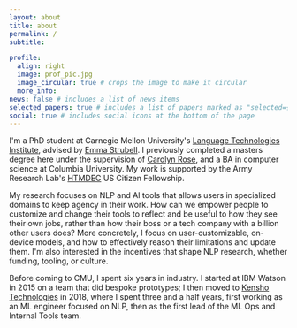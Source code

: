 ```yaml
---
layout: about
title: about
permalink: /
subtitle:

profile:
  align: right
  image: prof_pic.jpg
  image_circular: true # crops the image to make it circular
  more_info:
news: false # includes a list of news items
selected_papers: true # includes a list of papers marked as "selected={true}"
social: true # includes social icons at the bottom of the page
---
```


I'm a PhD student at Carnegie Mellon University's [Language Technologies Institute](https://lti.cs.cmu.edu), advised by
[Emma Strubell](https://strubell.github.io). I previously completed a masters degree here under the
supervision of [Carolyn Rose](https://www.cs.cmu.edu/~cprose/), and a BA in computer science at
Columbia University. My work is supported by the Army Research Lab's
[HTMDEC](https://arl.devcom.army.mil/htmdec/) US Citizen Fellowship.

My research focuses on NLP and AI tools that allows users in specialized domains to keep agency in
their work. How can we empower people to customize and change their tools to reflect
and be useful to how they see their own jobs, rather than how their boss or a tech company with a
billion other users does? More concretely, I focus on user-customizable, on-device models, and how
to effectively reason their limitations and update them. I'm also interested in the incentives that
shape NLP research, whether funding, tooling, or culture.

Before coming to CMU, I spent six years in industry. I started at IBM Watson in 2015 on a team that
did bespoke prototypes; I then moved to [Kensho Technologies](https://kensho.com) in 2018, where I spent
three and a half years, first working as an ML engineer focused on NLP, then as the first lead of
the ML Ops and Internal Tools team.
